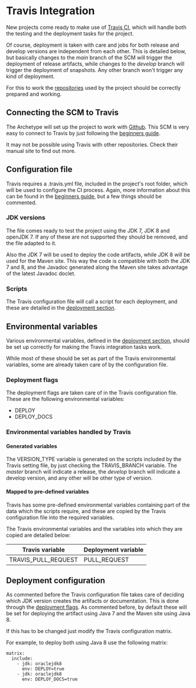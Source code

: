 # Travis Integration

New projects come ready to make use of [Travis CI][travis], which will handle both the testing and the deployment tasks for the project.

Of course, deployment is taken with care and jobs for both release and develop versions are independent from each other. This is detailed below, but basically changes to the *main* branch of the SCM will trigger the deployment of release artifacts, while changes to the *develop* branch will trigger the deployment of snapshots. Any other branch won't trigger any kind of deployment.

For this to work the [repositories][repositories] used by the project should be correctly prepared and working.

## Connecting the SCM to Travis

The Archetype will set up the project to work with [Github][github]. This SCM is very easy to connect to Travis by just following the [beginners guide][travis-guide].

It may not be possible using Travis with other repositories. Check their manual site to find out more.

## Configuration file

Travis requires a .travis.yml file, included in the project's root folder, which will be used to configure the CI process. Again, more information about this can be found in the [beginners guide][travis-guide], but a few things should be commented.

### JDK versions

The file comes ready to test the project using the JDK 7, JDK 8 and openJDK 7. If any of these are not supported they should be removed, and the file adapted to it.

Also the JDK 7 will be used to deploy the code artifacts, while JDK 8 will be used for the Maven site. This way the code is compatible with both the JDK 7 and 8, and the Javadoc generated along the Maven site takes advantage of the latest Javadoc doclet.

### Scripts

The Travis configuration file will call a script for each deployment, and these are detailed in the [deployment section][deployment].

## Environmental variables

Various environmental variables, defined in the [deployment section][deployment], should be set up correctly for making the Travis integration tasks work.

While most of these should be set as part of the Travis environmental variables, some are already taken care of by the configuration file.

### Deployment flags

The deployment flags are taken care of in the Travis configuration file. These are the following environmental variables:

- DEPLOY
- DEPLOY\_DOCS

### Environmental variables handled by Travis

#### Generated variables

The VERSION\_TYPE variable is generated on the scripts included by the Travis setting file, by just checking the TRAVIS\_BRANCH variable. The *master* branch will indicate a release, the *develop* branch will indicate a develop version, and any other will be other type of version.

#### Mapped to pre-defined variables

Travis has some pre-defined environmental variables containing part of the data which the scripts require, and these are copied by the Travis configuration file into the required variables.

The Travis environmental variables and the variables into which they are copied are detailed below:

|Travis variable|Deployment variable|
|---|---|
|TRAVIS\_PULL\_REQUEST|PULL\_REQUEST|

## Deployment configuration

As commented before the Travis configuration file takes care of deciding which JDK version creates the artifacts or documentation. This is done through the [deployment flags][deployment-variables]. As commented before, by default these will be set for deploying the artifact using Java 7 and the Maven site using Java 8.

If this has to be changed just modify the Travis configuration matrix.

For example, to deploy both using Java 8 use the following matrix:

```
matrix:
  include:
    - jdk: oraclejdk8
      env: DEPLOY=true
    - jdk: oraclejdk8
      env: DEPLOY_DOCS=true
```

[github]: https://github.com/

[travis]: https://travis-ci.org
[travis-guide]: http://docs.travis-ci.com/user/for-beginners/

[repositories]: ./repositories.html
[deployment]: ./deployment.html
[deployment-variables]: ./deployment.html#deploymentflags